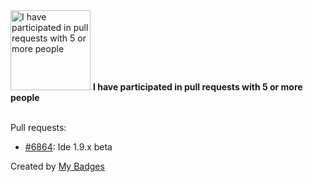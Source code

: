 <img src="https://my-badges.github.io/my-badges/pr-collaboration-5.png" alt="I have participated in pull requests with 5 or more people" title="I have participated in pull requests with 5 or more people" width="128">
<strong>I have participated in pull requests with 5 or more people</strong>
<br><br>

Pull requests:

- <a href="https://github.com/arduino/Arduino/pull/6864">#6864</a>: Ide 1.9.x beta


Created by <a href="https://github.com/my-badges/my-badges">My Badges</a>